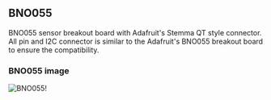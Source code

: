 ## BNO055
BNO055 sensor breakout board with Adafruit's Stemma QT style connector. All pin and I2C connector is similar to the Adafruit's BNO055 breakout board to ensure the compatibility.

### BNO055 image
![BNO055!](./IMG/ez.bno055.jpg)
